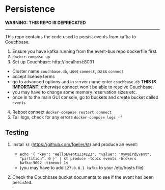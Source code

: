 # Persistence

**WARNING: THIS REPO IS DEPRECATED**

---

This repo contains the code used to persist events from kafka to Couchbase.

1. Ensure you have kafka running from the event-bus repo dockerfile first.
2. `docker-compose up`
3. Set up Couchbase: http://localhost:8091
  - Cluster name `couchbase.db`, user `connect`, pass `connect`
  - accept license terms
  - go to advanced options and in server name enter `couchbase.db` **THIS IS IMPORTANT**, otherwise connect won't be able to resolve Couchbase.
  - you may have to change some memory reservation sizes etc.
  - once in to the main GUI console, go to buckets and create bucket called `events`
4. Reboot connect `docker-compose restart connect`
5. Tail logs, check for any errors `docker-compose logs -f`


## Testing

1. Install `kt` (https://github.com/fgeller/kt) and produce an event:
    - `echo '{ "key": "HelloEvent1234123", "value": "MyWeirdEvent", "partition": 0 }' | kt produce -topic events -brokers kafka:9092 -timeout 1s`
    - (you may have to add `127.0.0.1 kafka` to your /etc/hosts file)

2. Check the Couchbase bucket documents to see if the event has been persisted.
